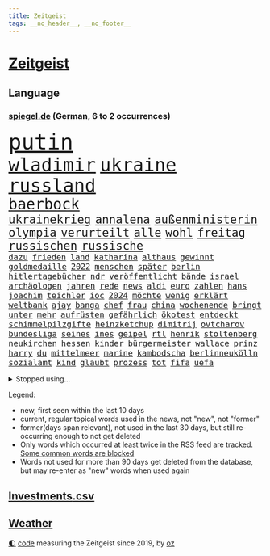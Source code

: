 ```yaml
---
title: Zeitgeist
tags: __no_header__, __no_footer__
---
```


# [Zeitgeist](https://oliz.io/zeitgeist/)

## Language

<h3><a href="https://www.spiegel.de" target="_blank">spiegel.de</a> (German, 6 to 2 occurrences)</h3>
<p style="font-family:monospace">
<span style="font-size:32pt"><a href="news_links.html#putin" class="current">putin</a></span>
<br>
<span style="font-size:27pt"><a href="news_links.html#wladimir" class="current">wladimir</a></span>
<span style="font-size:27pt"><a href="news_links.html#ukraine" class="current">ukraine</a></span>
<span style="font-size:27pt"><a href="news_links.html#russland" class="current">russland</a></span>
<br>
<span style="font-size:22pt"><a href="news_links.html#baerbock" class="current">baerbock</a></span>
<br>
<span style="font-size:17pt"><a href="news_links.html#ukrainekrieg" class="current">ukrainekrieg</a></span>
<span style="font-size:17pt"><a href="news_links.html#annalena" class="current">annalena</a></span>
<span style="font-size:17pt"><a href="news_links.html#außenministerin" class="current">außenministerin</a></span>
<span style="font-size:17pt"><a href="news_links.html#olympia" class="current">olympia</a></span>
<span style="font-size:17pt"><a href="news_links.html#verurteilt" class="current">verurteilt</a></span>
<span style="font-size:17pt"><a href="news_links.html#alle" class="current">alle</a></span>
<span style="font-size:17pt"><a href="news_links.html#wohl" class="current">wohl</a></span>
<span style="font-size:17pt"><a href="news_links.html#freitag" class="current">freitag</a></span>
<span style="font-size:17pt"><a href="news_links.html#russischen" class="current">russischen</a></span>
<span style="font-size:17pt"><a href="news_links.html#russische" class="current">russische</a></span>
<br>
<span style="font-size:12pt"><a href="news_links.html#dazu" class="current">dazu</a></span>
<span style="font-size:12pt"><a href="news_links.html#frieden" class="current">frieden</a></span>
<span style="font-size:12pt"><a href="news_links.html#land" class="current">land</a></span>
<span style="font-size:12pt"><a href="news_links.html#katharina" class="current">katharina</a></span>
<span style="font-size:12pt"><a href="news_links.html#althaus" class="current">althaus</a></span>
<span style="font-size:12pt"><a href="news_links.html#gewinnt" class="current">gewinnt</a></span>
<span style="font-size:12pt"><a href="news_links.html#goldmedaille" class="current">goldmedaille</a></span>
<span style="font-size:12pt"><a href="news_links.html#2022" class="current">2022</a></span>
<span style="font-size:12pt"><a href="news_links.html#menschen" class="current">menschen</a></span>
<span style="font-size:12pt"><a href="news_links.html#später" class="current">später</a></span>
<span style="font-size:12pt"><a href="news_links.html#berlin" class="current">berlin</a></span>
<span style="font-size:12pt"><a href="news_links.html#hitlertagebücher" class="new">hitlertagebücher</a></span>
<span style="font-size:12pt"><a href="news_links.html#ndr" class="current">ndr</a></span>
<span style="font-size:12pt"><a href="news_links.html#veröffentlicht" class="current">veröffentlicht</a></span>
<span style="font-size:12pt"><a href="news_links.html#bände" class="new">bände</a></span>
<span style="font-size:12pt"><a href="news_links.html#israel" class="current">israel</a></span>
<span style="font-size:12pt"><a href="news_links.html#archäologen" class="current">archäologen</a></span>
<span style="font-size:12pt"><a href="news_links.html#jahren" class="current">jahren</a></span>
<span style="font-size:12pt"><a href="news_links.html#rede" class="current">rede</a></span>
<span style="font-size:12pt"><a href="news_links.html#news" class="current">news</a></span>
<span style="font-size:12pt"><a href="news_links.html#aldi" class="new">aldi</a></span>
<span style="font-size:12pt"><a href="news_links.html#euro" class="current">euro</a></span>
<span style="font-size:12pt"><a href="news_links.html#zahlen" class="current">zahlen</a></span>
<span style="font-size:12pt"><a href="news_links.html#hans" class="current">hans</a></span>
<span style="font-size:12pt"><a href="news_links.html#joachim" class="current">joachim</a></span>
<span style="font-size:12pt"><a href="news_links.html#teichler" class="new">teichler</a></span>
<span style="font-size:12pt"><a href="news_links.html#ioc" class="current">ioc</a></span>
<span style="font-size:12pt"><a href="news_links.html#2024" class="current">2024</a></span>
<span style="font-size:12pt"><a href="news_links.html#möchte" class="current">möchte</a></span>
<span style="font-size:12pt"><a href="news_links.html#wenig" class="current">wenig</a></span>
<span style="font-size:12pt"><a href="news_links.html#erklärt" class="current">erklärt</a></span>
<span style="font-size:12pt"><a href="news_links.html#weltbank" class="current">weltbank</a></span>
<span style="font-size:12pt"><a href="news_links.html#ajay" class="new">ajay</a></span>
<span style="font-size:12pt"><a href="news_links.html#banga" class="new">banga</a></span>
<span style="font-size:12pt"><a href="news_links.html#chef" class="current">chef</a></span>
<span style="font-size:12pt"><a href="news_links.html#frau" class="current">frau</a></span>
<span style="font-size:12pt"><a href="news_links.html#china" class="current">china</a></span>
<span style="font-size:12pt"><a href="news_links.html#wochenende" class="current">wochenende</a></span>
<span style="font-size:12pt"><a href="news_links.html#bringt" class="current">bringt</a></span>
<span style="font-size:12pt"><a href="news_links.html#unter" class="current">unter</a></span>
<span style="font-size:12pt"><a href="news_links.html#mehr" class="current">mehr</a></span>
<span style="font-size:12pt"><a href="news_links.html#aufrüsten" class="new">aufrüsten</a></span>
<span style="font-size:12pt"><a href="news_links.html#gefährlich" class="current">gefährlich</a></span>
<span style="font-size:12pt"><a href="news_links.html#ökotest" class="current">ökotest</a></span>
<span style="font-size:12pt"><a href="news_links.html#entdeckt" class="current">entdeckt</a></span>
<span style="font-size:12pt"><a href="news_links.html#schimmelpilzgifte" class="new">schimmelpilzgifte</a></span>
<span style="font-size:12pt"><a href="news_links.html#heinzketchup" class="new">heinzketchup</a></span>
<span style="font-size:12pt"><a href="news_links.html#dimitrij" class="new">dimitrij</a></span>
<span style="font-size:12pt"><a href="news_links.html#ovtcharov" class="new">ovtcharov</a></span>
<span style="font-size:12pt"><a href="news_links.html#bundesliga" class="current">bundesliga</a></span>
<span style="font-size:12pt"><a href="news_links.html#seines" class="current">seines</a></span>
<span style="font-size:12pt"><a href="news_links.html#ines" class="new">ines</a></span>
<span style="font-size:12pt"><a href="news_links.html#geipel" class="new">geipel</a></span>
<span style="font-size:12pt"><a href="news_links.html#rtl" class="current">rtl</a></span>
<span style="font-size:12pt"><a href="news_links.html#henrik" class="new">henrik</a></span>
<span style="font-size:12pt"><a href="news_links.html#stoltenberg" class="current">stoltenberg</a></span>
<span style="font-size:12pt"><a href="news_links.html#neukirchen" class="new">neukirchen</a></span>
<span style="font-size:12pt"><a href="news_links.html#hessen" class="current">hessen</a></span>
<span style="font-size:12pt"><a href="news_links.html#kinder" class="current">kinder</a></span>
<span style="font-size:12pt"><a href="news_links.html#bürgermeister" class="current">bürgermeister</a></span>
<span style="font-size:12pt"><a href="news_links.html#wallace" class="new">wallace</a></span>
<span style="font-size:12pt"><a href="news_links.html#prinz" class="current">prinz</a></span>
<span style="font-size:12pt"><a href="news_links.html#harry" class="current">harry</a></span>
<span style="font-size:12pt"><a href="news_links.html#du" class="current">du</a></span>
<span style="font-size:12pt"><a href="news_links.html#mittelmeer" class="current">mittelmeer</a></span>
<span style="font-size:12pt"><a href="news_links.html#marine" class="current">marine</a></span>
<span style="font-size:12pt"><a href="news_links.html#kambodscha" class="current">kambodscha</a></span>
<span style="font-size:12pt"><a href="news_links.html#berlinneukölln" class="current">berlinneukölln</a></span>
<span style="font-size:12pt"><a href="news_links.html#sozialamt" class="current">sozialamt</a></span>
<span style="font-size:12pt"><a href="news_links.html#kind" class="current">kind</a></span>
<span style="font-size:12pt"><a href="news_links.html#glaubt" class="current">glaubt</a></span>
<span style="font-size:12pt"><a href="news_links.html#prozess" class="current">prozess</a></span>
<span style="font-size:12pt"><a href="news_links.html#tot" class="current">tot</a></span>
<span style="font-size:12pt"><a href="news_links.html#fifa" class="current">fifa</a></span>
<span style="font-size:12pt"><a href="news_links.html#uefa" class="current">uefa</a></span>
</p>
<details>
<summary>Stopped using...</summary>
<p class="former" style="font-size:12pt">
leisten(855) 13(854) cristiano(854) geboten(854) manager(854) ronaldo(854) abstimmung(853) konfrontiert(853) strand(853) covid(852) demokraten(852) erfahrung(852) innenminister(852) verpflichtet(852) vorzeitig(852) coronawelle(851) erscheinen(851) froh(851) jahrzehnte(851) liste(851) main(851) streiten(851) welchem(851) arbeitsplatz(850) ausnahmezustand(850) beispielen(850) besorgt(850) bot(850) dauerhaft(850) geduld(850) hervor(850) kolumnist(850) vermehrt(850) zurzeit(850) gemeldet(849) mexiko(849) regierungschef(849) wichtiger(849) wirkung(849) wünscht(849) ausbruch(848) evakuiert(848) kandidaten(848) lager(848) persönlich(848) saskia(848) scheinen(848) 2016(847) beobachten(847) entwickelt(847) gutachten(847) passt(847) verteidigungsministerin(847) christopher(846) hacker(846) plädiert(846) solle(846) eindruck(845) gelernt(845) organisationen(845) rand(845) rat(845) rheinlandpfalz(845) schlechten(845) sicherheitsbehörden(845) streng(845) weitergeht(845) erlitten(844) for(844) infektion(844) innenministerium(844) litauen(844) lobt(844) metern(844) selben(844) verbraucherschützer(844) wenden(844) zuge(844) höchststand(843) springt(843) bekamen(842) respekt(842) see(842) durchsuchungen(841) florian(841) kochen(841) möglichst(841) passen(841) rafael(841) rechtsextremen(841) verunglückt(841) vieler(841) übergeben(841) ausschuss(840) demokratische(840) entscheidend(840) gebraucht(840) höchste(840) natur(840) trafen(840) brite(839) gebrochen(839) richtige(839) senkt(839) demokratischen(838) impfstoff(838) rät(838) standen(838) außer(837) bestimmten(837) bundesstaat(837) inszeniert(837) kontakte(837) sendet(837) übernahme(837) deals(836) globale(836) leitet(836) milliarde(836) mode(836) verzichtet(836) dich(835) restaurant(835) matthias(834) berühmte(833) drängen(833) sexuellen(833) berater(832) glücklich(831) hinten(831) william(831) exporte(830) le(830) garten(829) juristisch(829) trug(828) einschätzung(827) politikerin(827) einnahmen(826) landesweit(825) fortsetzung(824) letztes(824) rollt(824) unzufrieden(824) apps(823) leider(823) rasen(822) bezeichnete(821) rang(820) unterschrieben(820) whatsapp(820) landet(819) rechtsstreit(819) stürzen(819) mitarbeiterin(818) halbe(817) freiwillig(816) teilt(816) abgeschlossen(812) aufgabe(810) hype(804) annäherung(801) ausgaben(797) weitreichende(793) rache(791) rakete(790) aktionen(788) last(785) mehren(783) cdu/csu(780) berichtete(759) enthält(758) mallorca(757) lieferketten(754) räumte(744) nachbarland(734) trinken(729) estland(725) unzureichend(706) gregor(686) long(674) geehrt(658) fußballstar(647) lediglich(630) drohende(608) benzinpreise(602) lee(593) sammelt(592) kümmern(588) kündigten(585) 9(577) seele(568) zögert(562) landsleute(560) ermordung(558) flut(557) staatskonzern(539) 20000(537) 400000(537) günstiges(530) geleistet(526) wissing(526) king(521) ussoldaten(518) world(516) erreichte(504) tiger(504) anton(496) radikalen(494) demo(490) finanzhilfen(489) kunstwerke(486) ice(485) hofreiter(481) beider(480) gazprom(480) wichtiges(480) berufen(477) coronalage(474) erwärmung(474) morde(472) spürbar(471) gaslieferungen(470) feiertag(465) unbekannter(464) benutzt(459) matteo(456) methode(452) generationen(451) mehrmals(450) wärme(446) gerne(444) vorgesehen(444) vorbereitungen(443) laura(439) winfried(437) decken(436) extremer(435) quält(435) akw(434) seltene(432) wirtschaftlich(432) einfacher(428) sank(424) zustimmung(422) omikron(420) oligarchen(418) öffentlichrechtlichen(418) pink(417) schütze(417) rätselhafter(414) chris(413) riskiert(411) ebay(410) hochzeit(406) klara(405) nadal(403) preiserhöhung(400) lambrecht(398) passierte(398) vettel(391) australier(390) match(390) entführung(385) mild(385) wandern(385) geschenk(381) schwieriger(381) spaltung(379) teilten(378) damalige(377) teppich(376) vergleichsweise(376) wahlrechtsreform(375) ergeben(372) helikopter(371) emotionalen(370) 1972(369) sofortige(369) frankfurts(367) dortmunder(365) konsequent(364) iga(361) świątek(361) schnellste(360) usbundesstaaten(359) fähigkeiten(355) geplanter(351) oppositionellen(351) motiven(345) mohammed(344) fortsetzen(339) abtreibungen(338) abbau(337) sanktioniert(336) verschwörung(335) anlässlich(333) nebenbei(332) profitierte(332) drohten(330) energiepreisen(329) maskendeals(329) fritz(326) zeitenwende(325) obergrenze(323) kasse(319) saporischschja(319) koch(317) lindners(317) unfällen(316) sexualisierte(315) raser(314) coronalockdowns(310) besatzer(309) mysteriöse(308) nationalelf(308) starkes(308) verweis(308) wiedervereinigung(307) zuflucht(305) sizilien(303) motto(302) ausfall(300) weichen(299) beck(294) durchsuchen(292) gesenkt(292) gewaltverbrechen(291) anschuldigungen(287) pelosi(287) diplomat(286) morden(286) brasilianische(285) interessant(285) spritzen(285) generalstaatsanwaltschaft(281) lngterminals(281) iaea(277) recherchen(276) usschauspieler(275) ausfuhren(274) schlamm(274) verstehe(274) gefangenenaustausch(273) unterlag(270) gefällt(269) einstecken(265) unterliegt(265) sylt(263) weltverband(262) vereidigt(260) fdppolitikerin(259) herrscher(259) grünenpolitikerin(256) objekte(255) beerdigung(254) heimspiel(254) kommissarin(254) sportlich(254) belegt(251) elisabeth(250) einhalten(249) titelverteidiger(248) kaffee(244) tiefer(244) verfassungsbeschwerde(243) offensichtlich(240) streichung(240) trümmer(239) identifizieren(238) iris(237) berüchtigten(236) irgendwann(236) lachen(235) attestiert(234) attraktiver(233) bewiesen(233) geltenden(233) internationales(233) verbreitung(233) prompt(232) misshandelt(231) verunglückten(231) arbeiteten(230) camper(230) paolo(230) obendrein(228) wirtschaftslage(228) zuwanderung(228) sara(227) verdeckte(227) finde(226) vorstellung(226) übergewinnsteuer(225) standards(223) transportieren(223) schrumpfen(222) bewusstsein(221) terrormiliz(221) vertraulichen(220) endgültige(216) angehen(215) niedersachsens(215) körperliche(214) oldenburg(214) eigenheim(213) schwächelt(213) kronprinz(212) atomkraftwerken(211) atomkraftwerke(210) begegnen(210) oberstes(210) teuersten(210) verletzen(209) fehlenden(208) frühestens(208) bemühungen(207) na(207) sparmaßnahmen(207) lebensgefährte(205) partien(205) fasst(204) agierte(203) festgenommene(203) einschlag(202) horst(200) rechtliche(200) angehoben(199) expertinnen(199) tennisspielerinnen(199) denys(198) festkleben(198) juristisches(198) negative(198) nördlich(198) klimaschützer(196) repressionen(196) hollywoods(195) ältesten(195) überragte(194) fallzahlen(193) geräumt(193) erzürnt(192) offizielle(190) somalia(189) überragende(189) erstaunliche(188) schied(188) demonstration(187) mateusz(187) oberster(187) gründet(185) demonstrierenden(184) parteifreunde(184) garcia(183) notruf(183) zweitgrößte(182) geschwindigkeit(180) wärmepumpen(180) moderator(179) 14jährige(177) shitstorm(175) hunderttausend(173) pleiten(173) plänen(173) dunkel(172) garantiert(172) rad(172) tücken(172) 1993(171) medizin(171) bezahlte(170) 05(169) kandidierte(169) hits(166) wohlwollen(166) coronainfektionen(165) heikle(165) diebstahl(164) elefanten(164) alex(163) sympathien(163) missverständnis(162) schiefgehen(162) wenigstens(161) abkehr(160) celsius(160) gefährdung(160) lettland(160) asiatischen(159) ersteigert(159) schwachstellen(159) töne(159) französin(157) jahreswechsel(157) beschaffen(156) cumex(156) entstehen(156) behindert(155) umgebung(155) mogadischu(154) brentford(153) finnen(153) moralische(153) somalias(153) somalische(153) forschern(152) link(152) nachspiel(152) unionsfraktion(151) feierten(150) geschwindigkeitsbegrenzung(149) stromnetz(149) umweg(149) unbeantwortet(149) beseitigung(148) dunkle(148) heikler(148) umweltfreundlich(148) giovanni(147) havertz(147) krankenkasse(146) 2003(144) blockierten(144) kindergarten(144) remo(144) stemmen(144) harmonie(143) wohngeld(143) entkam(142) unterzahl(142) blumen(141) bürokratischen(141) master(141) grundsatzrede(140) gesundheitszustand(139) umgekehrt(139) denis(138) diskutierten(138) köhler(138) beliefern(137) raf(137) schief(137) buffalo(136) entschlossenheit(136) monika(136) spiegelrekonstruktion(136) stromsparen(136) tel(136) kleinste(135) schafften(135) 38jähriger(134) miese(134) einwanderung(133) pflichten(133) spiels(133) werkstatt(133) betrogen(132) arnold(131) königshaus(131) co₂ausstoß(129) memoiren(129) psychologin(129) blanchett(127) cate(127) euparlaments(127) halbzeit(127) kompliziert(127) krawalle(127) moukoko(126) sterne(126) turnieren(126) youssoufa(126) aviv(125) gelegen(125) außenseiter(124) erpresst(124) fertig(124) grundschulen(124) hauptdarstellerin(124) kristersson(124) morgengrauen(124) tshirt(124) arroganz(123) manches(123) tafel(123) arabischen(122) daniela(122) erzeugerpreise(122) geheimdokumente(122) pokern(122) bundesstraße(121) schäuble(121) sondertribunal(121) umfassend(121) gerecht(120) sportdirektor(120) habt(119) jewgeni(119) verfilmt(118) abgelegenen(117) gruppensieg(117) piqué(117) belege(116) future(116) peskow(116) weihnachten(116) herrschen(115) jauch(114) schiffsverkehr(114) trennte(114) spaltet(113) herren(112) beitragen(111) kommando(111) abraham(110) austin(109) beschweren(109) festgehalten(109) labourpartei(109) meldungen(108) morawiecki(108) liebling(107) nflprofi(107) brutaler(106) gegenstände(106) oleg(106) rust(106) exnatogeneral(105) tatortvote(105) wegbaggern(105) anforderungen(104) doppelwumms(104) lehrkräftemangel(104) baustellen(103) verwandelte(103) britin(102) heimgesucht(102) tagebau(102) videoanalyse(102) rechtsradikalen(101) unerträglich(101) begeisterte(100) chaotische(100) costa(100) hose(100) landesteilen(100) jeremy(99) planung(99) portion(98) vegetarisch(98) beruhigt(97) christiane(97) programme(97) terrorgruppe(97) steve(96) verzögert(96) ausverkauft(95) gewehrt(94) silvester(94) tagebuch(94) absetzen(93) baukosten(93) hochwasser(93) interessanten(93) fdpverkehrsminister(92) filtern(92) genuss(92) beantworten(91) dankesrede(91) eric(91) negativpreis(91) pyrotechnik(91) rücktrittsankündigung(91) usverteidigungsminister(91) wochenstart(91) zubereitet(91) zusammenstößen(91) digital(90) herausfinden(90) mittleren(90) anfrage(89) gestohlenen(89) krimiserie(89) schneemangel(89) tansania(89) zentraler(89) eigenverantwortung(88) jean(88) korruptionsprozess(88) chandi(87) familienalltag(87) mächte(87) nachsicht(87) preet(87) 99(86) erforschung(86) flugzeugs(86) ig(86) kilimandscharo(86) kreditvergabe(86) langjähriger(86) metall(86) schmeißt(86) wechseljahren(86) 736(85) dittrich(85) einsteiger(85) garzweiler(85) haubitzen(85) heinrich(85) sieglosen(85) skisport(85) speziell(85) milliardenverlust(84) y(84) alshabaab(83) as(83) auffällig(83) aufgeschoben(83) blind(83) reichste(83) überlastung(83) aggressivität(82) berufstätig(82) darknet(82) dekade(82) klimaproteste(82) mexikanischer(82) qualifiziert(82) ronja(82) rönne(82) serbischen(82) söldnertruppe(82) todeszahlen(82) anfragen(81) erzählungen(81) kompromissen(81) kremls(81) renner(81) südafrikas(81) 28jährige(80) abgewiesener(80) blockaden(80) düpiert(80) ernennung(80) hoffnungsschimmer(80) kaliforniens(80) postete(80) schönheitswettbewerben(80) bedeckt(79) beratungen(79) csugeneralsekretär(79) erlebnisse(79) helme(79) huber(79) pharaos(79) rückwirkend(79) tutanchamun(79) berühmteste(78) entkommt(78) freiheitsstrafen(78) korrupt(78) lästert(78) basf(77) bewerbermangel(77) taschenlampe(77) greene(76) grundgesetz(76) maren(76) marjorie(76) schaurig(76) steuerpflichtig(76) weltranglistenerste(76) drosseln(75) erfüllung(75) kaulitz(75) planten(75) privatpersonen(75) rennens(75) topform(75) ägyptische(75) dissidenten(74) fördermittel(74) hanebuth(74) männlicher(74) unesco(74) wagnis(74) webseite(74) zew(74) abwenden(73) bitter(73) kasernen(73) koloniale(73) wahlkampfversprechen(73) ware(73) zewstudie(73) ampelpolitiker(72) eiskunstläuferin(72) gläschen(72) intern(72) wachsenden(72) überholmanöver(72) kaufpreis(71) meryl(71) repression(71) streep(71) vorzeichen(71) weltkriegs(71) entscheidendes(70) seehofer(70) spiegelbuch(70) zwergstaat(70) bundesverdienstkreuz(69) gegengewicht(69) segler(69) technische(69) verkaufsverbot(69) ärztevertreter(69) brüsseler(68) haar(68) klimaaktivistinnen(68) krömer(68) prozesses(68) rhythmus(68) straßenblockaden(68) mediathek(67) siemens(67) einplanen(66) schleppt(66) hiphopproduzent(65) kritikern(65) rekordniveau(65) repräsentantenhaus(65) beweist(64) borkum(64) polieren(64) servieren(64) spiegeluniversum(64) drahtzieher(63) eindrucksvoll(63) gelsenkirchen(63) holmes(63) klimabewegung(63) scheidende(63) wolff(63) dreißig(62) empfehlenswert(62) slogans(62) verbrennungen(62) 20jährigen(61) auftritten(61) einwechslung(61) paradox(61) repräsentantenhauses(61) rückstau(61) ärmerer(61) abgründe(60) jüngstes(60) petersburg(60) umstrittensten(60) verschanzt(60) ampelvorschlag(59) enthüllungen(59) helikopteraffäre(59) kostspieligen(59) tram(59) wohltätige(59) zielgerade(59) fußballstars(58) komplette(58) lastenrad(58) sangen(58) tessa(58) wundern(58) apokalypse(57) intimer(57) munter(57) natopartner(57) olena(57) satt(57) ussanktionen(57) wintereinbruch(57) arbeitsplätze(56) brugger(56) elternabend(56) maßlose(56) schlanker(56) spiegelfamiliennewsletter(56) versicherung(56) bagger(55) braunkohletagebau(55) coronahilfen(55) emails(55) größeren(55) praxen(55) stall(55) streitigkeiten(55) erheblichen(54) ganztagsbetreuung(54) gelegenen(54) knotenpunkt(54) münzen(54) saudiarabische(54) suspendierten(54) zerreißt(54) fabian(53) garage(53) mac(53) palast(53) spiegelredakteure(53) wahlrecht(53) ärmsten(52) dnipro(51) dunkelheit(51) haiti(51) hängepartie(51) modernisieren(51) tatsächlichen(51) verarbeiten(51) 165(50) axl(50) escooter(50) mitchell(50) trieb(50) vulkan(50) 750(49) dritter(49) flugabwehrsysteme(49) louis(49) plötzlichen(49) ruhiger(49) zahm(49) überschritten(49) abfahrer(48) chez(48) duisburgessen(48) folgenden(48) forschungsteam(48) lustige(48) totale(48) 70000(47) altenheim(47) fortgeschrittene(47) kletterer(47) labbadia(47) regierungsgebäude(47) versagten(47) axelspringerverlag(46) chinesischem(46) exportieren(46) pinocchio(46) lokomotiven(45) strukturelle(45) tauchte(45) antholz(44) elternteile(44) gepardpanzer(44) parkplätze(44) anzug(43) informieren(43) lösegeld(43) pedro(43) toptalent(43) videoapp(43) euparlamentspräsidentin(42) kitzbühel(42) metsola(42) shampoo(42) stockt(42) unvergessen(42) vergab(42) ach(41) kapital(41) trotzt(41) vorherige(41) choice(40) geräten(40) kongo(40) schnelleren(40) staatsdienst(40) vertraulicher(40) übereinstimmenden(40) aktionsplan(39) böllern(39) peruanische(39) randalierern(39) roberta(39) schlüssel(39) streifzug(39) tvproduzent(39) aufzubauen(38) dr(38) dre(38) voraussetzung(38) wohneigentum(38) geringe(37) kroatischen(37) luftabwehr(37) revier(37) wirtschaftsgeschichte(37) zuzugehen(37) einbestellt(36) fabelhafte(36) kredit(36) permanente(36) schlagkraft(36) terrorverdächtige(36) tropfen(36) 57jährige(35) erniedrigt(35) europe(35) freundschaften(35) gebrochener(35) herrlich(35) kriege(35) spanischer(35) baldiger(34) boluarte(34) böllerverbot(34) deripaska(34) dina(34) fahrenden(34) gewölbe(34) pumas(34) rabieh(34) abrechnungen(33) einladen(33) knall(33) promille(33) sprengsatz(33) unterschrift(33) chemotherapie(32) eingestanden(32) ludwigshafen(32) nachfahren(32) nepal(32) nsverbrecher(32) emissionshandel(31) erweisen(31) güter(31) inventur(31) konditionen(31) mächtig(31) naher(31) thailands(31) weltbühne(31) wohnblock(31) beschleunigen(30) fahrion(30) kältewelle(30) oppositionspolitiker(30) plätze(30) projekts(30) staatsgebiet(30) unterschätzt(30) weiterbildung(30) afdfraktion(29) annika(29) anwesenheit(29) heimweh(29) hinrichtungen(29) innen(29) pflegeheim(29) fächer(28) panzeri(28) passanten(28) tanzlokal(28) verhältnismäßig(28) zurückgetretenen(28) arbeitsverbot(27) armeechef(27) todoliste(27) wdr(27) wildtiere(27) akute(26) gesundem(26) hagelte(26) juwelendiebstahl(26) marx(26) ministers(26) organisierten(26) philologenverband(26) theaters(26) ungeimpfte(26) wilden(26) blues(25) entspannen(25) guardian(25) nachrichtendienst(25) polarforscher(25) radio(25) unvorbereitete(25) verheerende(25) ärzten(25) burgtheater(24) gefroren(24) liberal(24) podest(24) shows(24) zugeben(24) ausfindig(23) bukarest(23) jana(23) kriegsgefangenen(23) mitgliederzahl(23) protektionismus(23) abstinenz(22) aufwind(22) bildzeitung(22) bäumen(22) elektrizität(22) gescheiterte(22) leopard2panzern(22) mächtigster(22) verwandtschaft(22) yann(22) angel(21) biolebensmitteln(21) schublade(21) strafrechtlich(21) studentinnen(21) weltlage(21) ärzteverbände(21) beigesetzt(20) beträgt(20) bills(20) böller(20) damar(20) dreifacher(20) fabrikate(20) hamlin(20) herzstillstand(20) mafia(20) nflplayoffs(20) parlamentspräsidentin(20) wucht(20) fanatische(19) grundlegend(19) radler(19) schichten(19) stellvertretender(19) zurückkaufen(19) abrutschen(18) enttäuschungen(18) herausragenden(18) klimaschützerin(18) milchstraße(18) seelische(18) silvesterkrawallen(18) ampelpläne(17) anteilnahme(17) gottesdienst(17) schützenpanzer(17) usstadt(17) arbeitstag(16) aufseher(16) heilige(16) hochhaus(16) jachten(16) macher(16) mitfavorit(16) mitverantwortung(16) outfits(16) psychiater(16) sonderzahlung(16) springer(16) totes(16) widerlich(16) übertragbar(16) brust(15) geldanlage(15) gemessen(15) gleichgewicht(15) hallo(15) schneepflug(15) airbnb(14) anfänger(14) beschissen(14) filmtipps(14) interviewte(14) oberbürgermeisterin(14) rituale(14) silvestervideo(14) bescheiden(13) fotografieren(13) hektische(13) neujahrsbotschaft(13) spare(13) urlaubsziele(13) verdächtigt(13) ansätze(12) besetzung(12) bundesverteidigungsministerin(12) gianluca(12) ina(12) juri(12) knorr(12) landesweiter(12) minderjährigen(12) peinliche(12) sanktionsliste(12) unglücklichen(12) vialli(12) auffallend(11) bewusster(11) geheimdokumenten(11) genussvoll(11) geschult(11) mörderischer(11) zahlreicher(11)
</p>
</details>
<p>Legend:
<ul>
<li><span class="new">new</span>, first seen within the last 10 days</li>
<li><span class="current">current</span>, regular topical words used in the news, not "new", not "former"</li>
<li><span class="former">former(days span relevant)</span>, not used in the last 30 days, but still re-occurring enough to not get deleted</li>
<li>Only words which occurred at least twice in the RSS feed are tracked. <a href="language/filters.py">Some common words are blocked</a></li>
<li>Words not used for more than 90 days get deleted from the database, but may re-enter as "new" words when used again</li>
</ul>
</p>

## [Investments](investments.html)[.csv](investments.csv)

## [Weather](weather.html)

<footer>
<a href="javascript:toggleTheme()" class="nav">🌓</a>
<a href="https://github.com/ooz/zeitgeist">code</a> measuring the Zeitgeist since 2019, by <a href="https://oliz.io">oz</a>
</footer>
